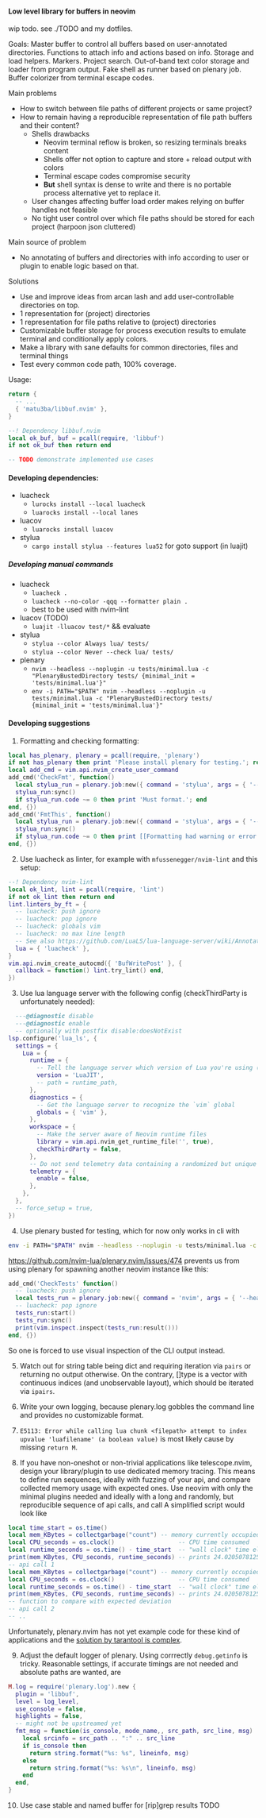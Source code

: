 #### Low level library for buffers in neovim ####

wip todo. see ./TODO and my dotfiles.

Goals: Master buffer to control all buffers based on user-annotated directories.
Functions to attach info and actions based on info. Storage and load helpers. Markers.
Project search. Out-of-band text color storage and loader from program output.
Fake shell as runner based on plenary job. Buffer colorizer from terminal escape codes.

Main problems
- How to switch between file paths of different projects or same project?
- How to remain having a reproducible representation of file path buffers and their content?
  * Shells drawbacks
    + Neovim terminal reflow is broken, so resizing terminals breaks content
    + Shells offer not option to capture and store + reload output with colors
    + Terminal escape codes compromise security
    + **But** shell syntax is dense to write and there is no portable process
      alternative yet to replace it.
  * User changes affecting buffer load order makes relying on buffer handles not feasible
  * No tight user control over which file paths should be stored for each project (harpoon json cluttered)

Main source of problem
- No annotating of buffers and directories with info according to user or plugin to enable logic based on that.

Solutions
- Use and improve ideas from arcan lash and add user-controllable directories on top.
- 1 representation for (project) directories
- 1 representation for file paths relative to (project) directories
- Customizable buffer storage for process execution results to emulate terminal
  and conditionally apply colors.
- Make a library with sane defaults for common directories, files and terminal things
- Test every common code path, 100% coverage.

Usage:
```lua
return {
  -- ...
  { 'matu3ba/libbuf.nvim' },
}
```
```lua
--! Dependency libbuf.nvim
local ok_buf, buf = pcall(require, 'libbuf')
if not ok_buf then return end

-- TODO demonstrate implemented use cases
```

#### Developing dependencies:
- luacheck
  * `lurocks install --local luacheck`
  * `luarocks install --local lanes`
- luacov
  * `luarocks install luacov`
- stylua
  * `cargo install stylua --features lua52` for goto support (in luajit)

##### Developing manual commands
- luacheck
  * `luacheck .`
  * `luacheck --no-color -qqq --formatter plain .`
  * best to be used with nvim-lint
- luacov (TODO)
  * `luajit -lluacov test/*` && evaluate
- stylua
  * `stylua --color Always lua/ tests/`
  * `stylua --color Never --check lua/ tests/`
- plenary
  * `nvim --headless --noplugin -u tests/minimal.lua -c "PlenaryBustedDirectory tests/ {minimal_init = 'tests/minimal.lua'}"`
  * `env -i PATH="$PATH" nvim --headless --noplugin -u tests/minimal.lua -c "PlenaryBustedDirectory tests/ {minimal_init = 'tests/minimal.lua'}"`

#### Developing suggestions

1. Formatting and checking formatting:
```lua
local has_plenary, plenary = pcall(require, 'plenary')
if not has_plenary then print 'Please install plenary for testing.'; return end
local add_cmd = vim.api.nvim_create_user_command
add_cmd('CheckFmt', function()
  local stylua_run = plenary.job:new({ command = 'stylua', args = { '--color', 'always', '--check', 'lua/', 'tests/' } })
  stylua_run:sync()
  if stylua_run.code ~= 0 then print 'Must format.'; end
end, {})
add_cmd('FmtThis', function()
  local stylua_run = plenary.job:new({ command = 'stylua', args = { '--color', 'always', '--check', 'lua/', 'tests/' } })
  stylua_run:sync()
  if stylua_run.code ~= 0 then print [[Formatting had warning or error. Run 'stylua .']]; end
end, {})
```

2. Use luacheck as linter, for example with `mfussenegger/nvim-lint` and this setup:
```lua
--! Dependency nvim-lint
local ok_lint, lint = pcall(require, 'lint')
if not ok_lint then return end
lint.linters_by_ft = {
  -- luacheck: push ignore
  -- luacheck: pop ignore
  -- luacheck: globals vim
  -- luacheck: no max line length
  -- See also https://github.com/LuaLS/lua-language-server/wiki/Annotations
  lua = { 'luacheck' },
}
vim.api.nvim_create_autocmd({ 'BufWritePost' }, {
  callback = function() lint.try_lint() end,
})
```

3. Use lua language server with the following config (checkThirdParty is unfortunately needed):
```lua
  ---@diagnostic disable
  ---@diagnostic enable
  -- optionally with postfix disable:doesNotExist
lsp.configure('lua_ls', {
  settings = {
    Lua = {
      runtime = {
        -- Tell the language server which version of Lua you're using (most likely LuaJIT in the case of Neovim)
        version = 'LuaJIT',
        -- path = runtime_path,
      },
      diagnostics = {
        -- Get the language server to recognize the `vim` global
        globals = { 'vim' },
      },
      workspace = {
        -- Make the server aware of Neovim runtime files
        library = vim.api.nvim_get_runtime_file('', true),
        checkThirdParty = false,
      },
      -- Do not send telemetry data containing a randomized but unique identifier
      telemetry = {
        enable = false,
      },
    },
  },
  -- force_setup = true,
})
```

4. Use plenary busted for testing, which for now only works in cli with
```sh
env -i PATH="$PATH" nvim --headless --noplugin -u tests/minimal.lua -c "PlenaryBustedDirectory tests/ {minimal_init = 'tests/minimal.lua'}"
```
https://github.com/nvim-lua/plenary.nvim/issues/474 prevents us from
using plenary for spawning another neovim instance like this:
```lua
add_cmd('CheckTests' function()
  -- luacheck: push ignore
  local tests_run = plenary.job:new({ command = 'nvim', args = { '--headless', '--noplugin', '-u', 'tests/minimal.lua', '-c', [["PlenaryBustedDirectory tests/ {minimal_init = 'tests/minimal.lua'}"]] } })
  -- luacheck: pop ignore
  tests_run:start()
  tests_run:sync()
  print(vim.inspect.inspect(tests_run:result()))
end, {})
```
So one is forced to use visual inspection of the CLI output instead.

5. Watch out for string table being dict and requiring iteration via `pairs` or
returning no output otherwise. On the contrary, []type is a vector with continuous
indices (and unobservable layout), which should be iterated via `ipairs`.

6. Write your own logging, because plenary.log gobbles the command line and provides
no customizable format.

7. `E5113: Error while calling lua chunk <filepath> attempt to index upvalue 'luafilename' (a boolean value)`
is most likely cause by missing `return M`.

8. If you have non-oneshot or non-trivial applications like telescope.nvim,
design your library/plugin to use dedicated memory tracing.
This means to define run sequences, ideally with fuzzing of your api, and compare collected
memory usage with expected ones.
Use neovim with only the minimal plugins needed and ideally with a long and randomly,
but reproducible sequence of api calls, and call
A simplified script would look like
```lua
local time_start = os.time()
local mem_KBytes = collectgarbage("count") -- memory currently occupied by Lua
local CPU_seconds = os.clock()                  -- CPU time consumed
local runtime_seconds = os.time() - time_start  -- "wall clock" time elapsed
print(mem_KBytes, CPU_seconds, runtime_seconds) -- prints 24.0205078125  5.000009  5
-- api call 1
local mem_KBytes = collectgarbage("count") -- memory currently occupied by Lua
local CPU_seconds = os.clock()                  -- CPU time consumed
local runtime_seconds = os.time() - time_start  -- "wall clock" time elapsed
print(mem_KBytes, CPU_seconds, runtime_seconds) -- prints 24.0205078125  5.000009  5
-- function to compare with expected deviation
-- api call 2
-- ..
```
Unfortunately, plenary.nvim has not yet example code for these kind of applications and the
[solution by tarantool is complex](https://github.com/tarantool/luajit/blob/0cfc06f8be66af0b30072db5233eda6b13de2e09/tools/memprof.lua).

9. Adjust the default logger of plenary. Using corrrectly `debug.getinfo` is tricky.
Reasonable settings, if accurate timings are not needed and absolute paths are wanted, are
```lua
M.log = require('plenary.log').new {
  plugin = 'libbuf',
  level = log_level,
  use_console = false,
  highlights = false,
  -- might not be upstreamed yet
  fmt_msg = function(is_console, mode_name,, src_path, src_line, msg)
    local srcinfo = src_path .. ":" .. src_line
    if is_console then
      return string.format("%s: %s", lineinfo, msg)
    else
      return string.format("%s: %s\n", lineinfo, msg)
    end
  end,
}
```

10. Use case stable and named buffer for [rip]grep results TODO
